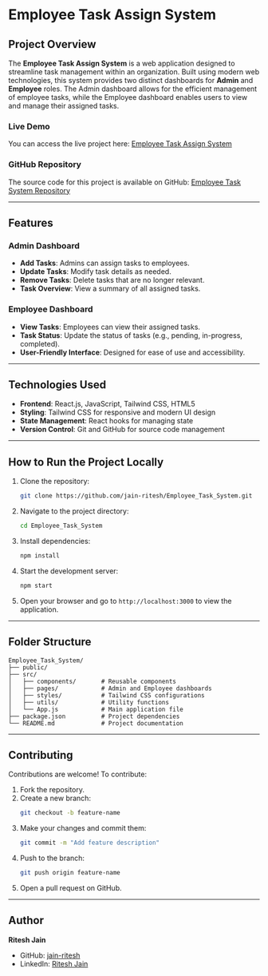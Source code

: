# **Employee Task Assign System**

## **Project Overview**
The **Employee Task Assign System** is a web application designed to streamline task management within an organization. Built using modern web technologies, this system provides two distinct dashboards for **Admin** and **Employee** roles. The Admin dashboard allows for the efficient management of employee tasks, while the Employee dashboard enables users to view and manage their assigned tasks.

### **Live Demo**
You can access the live project here: [Employee Task Assign System](https://emp-task-assign.netlify.app/)

### **GitHub Repository**
The source code for this project is available on GitHub: [Employee Task System Repository](https://github.com/jain-ritesh/Employee_Task_System.git)

---

## **Features**

### **Admin Dashboard**
- **Add Tasks**: Admins can assign tasks to employees.
- **Update Tasks**: Modify task details as needed.
- **Remove Tasks**: Delete tasks that are no longer relevant.
- **Task Overview**: View a summary of all assigned tasks.

### **Employee Dashboard**
- **View Tasks**: Employees can view their assigned tasks.
- **Task Status**: Update the status of tasks (e.g., pending, in-progress, completed).
- **User-Friendly Interface**: Designed for ease of use and accessibility.

---

## **Technologies Used**

- **Frontend**: React.js, JavaScript, Tailwind CSS, HTML5
- **Styling**: Tailwind CSS for responsive and modern UI design
- **State Management**: React hooks for managing state
- **Version Control**: Git and GitHub for source code management

---

## **How to Run the Project Locally**

1. Clone the repository:
   ```bash
   git clone https://github.com/jain-ritesh/Employee_Task_System.git
   ```
2. Navigate to the project directory:
   ```bash
   cd Employee_Task_System
   ```
3. Install dependencies:
   ```bash
   npm install
   ```
4. Start the development server:
   ```bash
   npm start
   ```
5. Open your browser and go to `http://localhost:3000` to view the application.

---

## **Folder Structure**

```
Employee_Task_System/
├── public/
├── src/
│   ├── components/       # Reusable components
│   ├── pages/            # Admin and Employee dashboards
│   ├── styles/           # Tailwind CSS configurations
│   ├── utils/            # Utility functions
│   └── App.js            # Main application file
├── package.json          # Project dependencies
└── README.md             # Project documentation
```

---

## **Contributing**

Contributions are welcome! To contribute:
1. Fork the repository.
2. Create a new branch:
   ```bash
   git checkout -b feature-name
   ```
3. Make your changes and commit them:
   ```bash
   git commit -m "Add feature description"
   ```
4. Push to the branch:
   ```bash
   git push origin feature-name
   ```
5. Open a pull request on GitHub.

---

## **Author**
**Ritesh Jain**  
- GitHub: [jain-ritesh](https://github.com/jain-ritesh)
- LinkedIn: [Ritesh Jain](https://www.linkedin.com/in/ritesh-jain-front-end-developer-react-js-296568209/)

